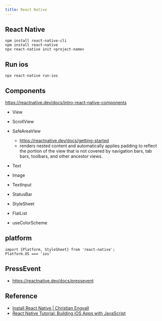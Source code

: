 ```yaml
---
title: React Native
---
```


## React Native


```
npm install react-native-cli
npm install react-native
npx react-native init <project-name>
```

## Run ios

```
npx react-native run-ios
```

## Components
https://reactnative.dev/docs/intro-react-native-components

- View
- ScrollView
- SafeAreaView
    - https://reactnative.dev/docs/getting-started
    - renders nested content and automatically applies padding to reflect the portion of the view that is not covered by navigation bars, tab bars, toolbars, and other ancestor views. 
- Text
- Image
- TextInput
- StatusBar
- StyleSheet
- FlatList

- useColorScheme

## platform

```
import {Platform, StyleSheet} from 'react-native';
Platform.OS === 'ios'
```

## PressEvent
- https://reactnative.dev/docs/pressevent

## Reference
* [Install React Native | Christian Engvall](https://www.christianengvall.se/install-react-native/)
* [React Native Tutorial: Building iOS Apps with JavaScript](https://www.raywenderlich.com/165140/react-native-tutorial-building-ios-android-apps-javascript)

